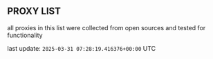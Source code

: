 ## PROXY LIST

all proxies in this list were collected from open sources and tested for functionality

last update: `2025-03-31 07:28:19.416376+00:00` UTC